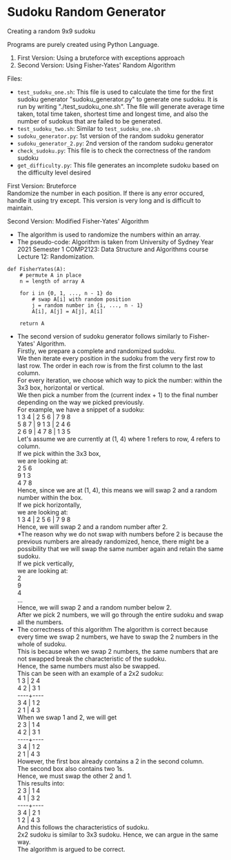 # Sudoku Random Generator
Creating a random 9x9 sudoku

Programs are purely created using Python Language.

1. First Version:  Using a bruteforce with exceptions approach
2. Second Version: Using Fisher-Yates' Random Algorithm

Files:
- `test_sudoku_one.sh`: This file is used to calculate the time for the first sudoku generator "sudoku_generator.py" to generate one sudoku. It is run by writing "./test_sudoku_one.sh". The file will generate average time taken, total time taken, shortest time and longest time, and also the number of sudokus that are failed to be generated.
- `test_sudoku_two.sh`: Similar to `test_sudoku_one.sh`
- `sudoku_generator.py`: 1st version of the random sudoku generator
- `sudoku_generator_2.py`: 2nd version of the random sudoku generator
- `check_sudoku.py`: This file is to check the correctness of the random sudoku
- `get_difficulty.py`: This file generates an incomplete sudoku based on the difficulty level desired

First Version: Bruteforce <br />
Randomize the number in each position. If there is any error occured, handle it using try except.
This version is very long and is difficult to maintain.

Second Version: Modified Fisher-Yates' Algorithm
- The algorithm is used to randomize the numbers within an array.
- The pseudo-code:
Algorithm is taken from University of Sydney Year 2021 Semester 1 COMP2123: Data Structure and Algorithms course Lecture 12: Randomization.
```
def FisherYates(A):
    # permute A in place
    n = length of array A

    for i in {0, 1, ..., n - 1} do
        # swap A[i] with random position
        j = random number in {i, ..., n - 1}
        A[i], A[j] = A[j], A[i]
    
    return A
```

- The second version of sudoku generator follows similarly to Fisher-Yates' Algorithm. <br />
Firstly, we prepare a complete and randomized sudoku. <br />
We then iterate every position in the sudoku from the very first row to last row. The order in each row is from the first column to the last column. <br />
For every iteration, we choose which way to pick the number: within the 3x3 box, horizontal or vertical. <br />
We then pick a number from the (current index + 1) to the final number depending on the way we picked previously. <br />
For example, we have a snippet of a sudoku: <br />
1 3 4 | 2 5 6 | 7 9 8 <br />
5 8 7 | 9 1 3 | 2 4 6 <br />
2 6 9 | 4 7 8 | 1 3 5 <br />
Let's assume we are currently at (1, 4) where 1 refers to row, 4 refers to column. <br />
If we pick within the 3x3 box, <br />
we are looking at: <br />
2 5 6 <br />
9 1 3 <br />
4 7 8 <br />
Hence, since we are at (1, 4), this means we will swap 2 and a random number within the box. <br />
If we pick horizontally, <br />
we are looking at: <br />
1 3 4 | 2 5 6 | 7 9 8 <br />
Hence, we will swap 2 and a random number after 2. <br />
*The reason why we do not swap with numbers before 2 is because the previous numbers are already randomized, hence, there might be a possibility that we will swap the same number again and retain the same sudoku. <br />
If we pick vertically, <br />
we are looking at: <br />
2 <br />
9 <br />
4 <br />
... <br />
Hence, we will swap 2 and a random number below 2. <br />
After we pick 2 numbers, we will go through the entire sudoku and swap all the numbers. <br />
- The correctness of this algorithm
The algorithm is correct because every time we swap 2 numbers, we have to swap the 2 numbers in the whole of sudoku. <br />
This is because when we swap 2 numbers, the same numbers that are not swapped break the characteristic of the sudoku. <br />
Hence, the same numbers must also be swapped. <br />
This can be seen with an example of a 2x2 sudoku: <br />
1 3 | 2 4 <br />
4 2 | 3 1 <br />
----+---- <br />
3 4 | 1 2 <br />
2 1 | 4 3 <br />
When we swap 1 and 2, we will get <br />
2 3 | 1 4 <br />
4 2 | 3 1 <br />
----+---- <br />
3 4 | 1 2 <br />
2 1 | 4 3 <br />
However, the first box already contains a 2 in the second column. <br />
The second box also contains two 1s. <br />
Hence, we must swap the other 2 and 1. <br />
This results into: <br />
2 3 | 1 4 <br />
4 1 | 3 2 <br />
----+---- <br />
3 4 | 2 1 <br />
1 2 | 4 3 <br />
And this follows the characteristics of sudoku. <br />
2x2 sudoku is similar to 3x3 sudoku. Hence, we can argue in the same way. <br />
The algorithm is argued to be correct. <br />
